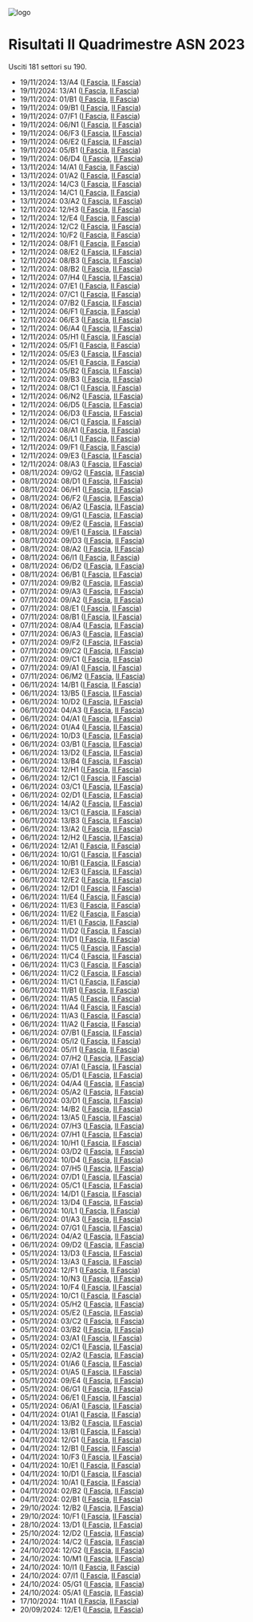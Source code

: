 ![logo](img/logo-2023.png)

# Risultati II Quadrimestre ASN 2023

Usciti 181 settori su 190.

- 19/11/2024: 13/A4 ([I Fascia](https://asn23.cineca.it/pubblico/miur/esito/13%252FA4/1/2), [II Fascia](https://asn23.cineca.it/pubblico/miur/esito/13%252FA4/2/2))
- 19/11/2024: 13/A1 ([I Fascia](https://asn23.cineca.it/pubblico/miur/esito/13%252FA1/1/2), [II Fascia](https://asn23.cineca.it/pubblico/miur/esito/13%252FA1/2/2))
- 19/11/2024: 01/B1 ([I Fascia](https://asn23.cineca.it/pubblico/miur/esito/01%252FB1/1/2), [II Fascia](https://asn23.cineca.it/pubblico/miur/esito/01%252FB1/2/2))
- 19/11/2024: 09/B1 ([I Fascia](https://asn23.cineca.it/pubblico/miur/esito/09%252FB1/1/2), [II Fascia](https://asn23.cineca.it/pubblico/miur/esito/09%252FB1/2/2))
- 19/11/2024: 07/F1 ([I Fascia](https://asn23.cineca.it/pubblico/miur/esito/07%252FF1/1/2), [II Fascia](https://asn23.cineca.it/pubblico/miur/esito/07%252FF1/2/2))
- 19/11/2024: 06/N1 ([I Fascia](https://asn23.cineca.it/pubblico/miur/esito/06%252FN1/1/2), [II Fascia](https://asn23.cineca.it/pubblico/miur/esito/06%252FN1/2/2))
- 19/11/2024: 06/F3 ([I Fascia](https://asn23.cineca.it/pubblico/miur/esito/06%252FF3/1/2), [II Fascia](https://asn23.cineca.it/pubblico/miur/esito/06%252FF3/2/2))
- 19/11/2024: 06/E2 ([I Fascia](https://asn23.cineca.it/pubblico/miur/esito/06%252FE2/1/2), [II Fascia](https://asn23.cineca.it/pubblico/miur/esito/06%252FE2/2/2))
- 19/11/2024: 05/B1 ([I Fascia](https://asn23.cineca.it/pubblico/miur/esito/05%252FB1/1/2), [II Fascia](https://asn23.cineca.it/pubblico/miur/esito/05%252FB1/2/2))
- 19/11/2024: 06/D4 ([I Fascia](https://asn23.cineca.it/pubblico/miur/esito/06%252FD4/1/2), [II Fascia](https://asn23.cineca.it/pubblico/miur/esito/06%252FD4/2/2))
- 13/11/2024: 14/A1 ([I Fascia](https://asn23.cineca.it/pubblico/miur/esito/14%252FA1/1/2), [II Fascia](https://asn23.cineca.it/pubblico/miur/esito/14%252FA1/2/2))
- 13/11/2024: 01/A2 ([I Fascia](https://asn23.cineca.it/pubblico/miur/esito/01%252FA2/1/2), [II Fascia](https://asn23.cineca.it/pubblico/miur/esito/01%252FA2/2/2))
- 13/11/2024: 14/C3 ([I Fascia](https://asn23.cineca.it/pubblico/miur/esito/14%252FC3/1/2), [II Fascia](https://asn23.cineca.it/pubblico/miur/esito/14%252FC3/2/2))
- 13/11/2024: 14/C1 ([I Fascia](https://asn23.cineca.it/pubblico/miur/esito/14%252FC1/1/2), [II Fascia](https://asn23.cineca.it/pubblico/miur/esito/14%252FC1/2/2))
- 13/11/2024: 03/A2 ([I Fascia](https://asn23.cineca.it/pubblico/miur/esito/03%252FA2/1/2), [II Fascia](https://asn23.cineca.it/pubblico/miur/esito/03%252FA2/2/2))
- 12/11/2024: 12/H3 ([I Fascia](https://asn23.cineca.it/pubblico/miur/esito/12%252FH3/1/2), [II Fascia](https://asn23.cineca.it/pubblico/miur/esito/12%252FH3/2/2))
- 12/11/2024: 12/E4 ([I Fascia](https://asn23.cineca.it/pubblico/miur/esito/12%252FE4/1/2), [II Fascia](https://asn23.cineca.it/pubblico/miur/esito/12%252FE4/2/2))
- 12/11/2024: 12/C2 ([I Fascia](https://asn23.cineca.it/pubblico/miur/esito/12%252FC2/1/2), [II Fascia](https://asn23.cineca.it/pubblico/miur/esito/12%252FC2/2/2))
- 12/11/2024: 10/F2 ([I Fascia](https://asn23.cineca.it/pubblico/miur/esito/10%252FF2/1/2), [II Fascia](https://asn23.cineca.it/pubblico/miur/esito/10%252FF2/2/2))
- 12/11/2024: 08/F1 ([I Fascia](https://asn23.cineca.it/pubblico/miur/esito/08%252FF1/1/2), [II Fascia](https://asn23.cineca.it/pubblico/miur/esito/08%252FF1/2/2))
- 12/11/2024: 08/E2 ([I Fascia](https://asn23.cineca.it/pubblico/miur/esito/08%252FE2/1/2), [II Fascia](https://asn23.cineca.it/pubblico/miur/esito/08%252FE2/2/2))
- 12/11/2024: 08/B3 ([I Fascia](https://asn23.cineca.it/pubblico/miur/esito/08%252FB3/1/2), [II Fascia](https://asn23.cineca.it/pubblico/miur/esito/08%252FB3/2/2))
- 12/11/2024: 08/B2 ([I Fascia](https://asn23.cineca.it/pubblico/miur/esito/08%252FB2/1/2), [II Fascia](https://asn23.cineca.it/pubblico/miur/esito/08%252FB2/2/2))
- 12/11/2024: 07/H4 ([I Fascia](https://asn23.cineca.it/pubblico/miur/esito/07%252FH4/1/2), [II Fascia](https://asn23.cineca.it/pubblico/miur/esito/07%252FH4/2/2))
- 12/11/2024: 07/E1 ([I Fascia](https://asn23.cineca.it/pubblico/miur/esito/07%252FE1/1/2), [II Fascia](https://asn23.cineca.it/pubblico/miur/esito/07%252FE1/2/2))
- 12/11/2024: 07/C1 ([I Fascia](https://asn23.cineca.it/pubblico/miur/esito/07%252FC1/1/2), [II Fascia](https://asn23.cineca.it/pubblico/miur/esito/07%252FC1/2/2))
- 12/11/2024: 07/B2 ([I Fascia](https://asn23.cineca.it/pubblico/miur/esito/07%252FB2/1/2), [II Fascia](https://asn23.cineca.it/pubblico/miur/esito/07%252FB2/2/2))
- 12/11/2024: 06/F1 ([I Fascia](https://asn23.cineca.it/pubblico/miur/esito/06%252FF1/1/2), [II Fascia](https://asn23.cineca.it/pubblico/miur/esito/06%252FF1/2/2))
- 12/11/2024: 06/E3 ([I Fascia](https://asn23.cineca.it/pubblico/miur/esito/06%252FE3/1/2), [II Fascia](https://asn23.cineca.it/pubblico/miur/esito/06%252FE3/2/2))
- 12/11/2024: 06/A4 ([I Fascia](https://asn23.cineca.it/pubblico/miur/esito/06%252FA4/1/2), [II Fascia](https://asn23.cineca.it/pubblico/miur/esito/06%252FA4/2/2))
- 12/11/2024: 05/H1 ([I Fascia](https://asn23.cineca.it/pubblico/miur/esito/05%252FH1/1/2), [II Fascia](https://asn23.cineca.it/pubblico/miur/esito/05%252FH1/2/2))
- 12/11/2024: 05/F1 ([I Fascia](https://asn23.cineca.it/pubblico/miur/esito/05%252FF1/1/2), [II Fascia](https://asn23.cineca.it/pubblico/miur/esito/05%252FF1/2/2))
- 12/11/2024: 05/E3 ([I Fascia](https://asn23.cineca.it/pubblico/miur/esito/05%252FE3/1/2), [II Fascia](https://asn23.cineca.it/pubblico/miur/esito/05%252FE3/2/2))
- 12/11/2024: 05/E1 ([I Fascia](https://asn23.cineca.it/pubblico/miur/esito/05%252FE1/1/2), [II Fascia](https://asn23.cineca.it/pubblico/miur/esito/05%252FE1/2/2))
- 12/11/2024: 05/B2 ([I Fascia](https://asn23.cineca.it/pubblico/miur/esito/05%252FB2/1/2), [II Fascia](https://asn23.cineca.it/pubblico/miur/esito/05%252FB2/2/2))
- 12/11/2024: 09/B3 ([I Fascia](https://asn23.cineca.it/pubblico/miur/esito/09%252FB3/1/2), [II Fascia](https://asn23.cineca.it/pubblico/miur/esito/09%252FB3/2/2))
- 12/11/2024: 08/C1 ([I Fascia](https://asn23.cineca.it/pubblico/miur/esito/08%252FC1/1/2), [II Fascia](https://asn23.cineca.it/pubblico/miur/esito/08%252FC1/2/2))
- 12/11/2024: 06/N2 ([I Fascia](https://asn23.cineca.it/pubblico/miur/esito/06%252FN2/1/2), [II Fascia](https://asn23.cineca.it/pubblico/miur/esito/06%252FN2/2/2))
- 12/11/2024: 06/D5 ([I Fascia](https://asn23.cineca.it/pubblico/miur/esito/06%252FD5/1/2), [II Fascia](https://asn23.cineca.it/pubblico/miur/esito/06%252FD5/2/2))
- 12/11/2024: 06/D3 ([I Fascia](https://asn23.cineca.it/pubblico/miur/esito/06%252FD3/1/2), [II Fascia](https://asn23.cineca.it/pubblico/miur/esito/06%252FD3/2/2))
- 12/11/2024: 06/C1 ([I Fascia](https://asn23.cineca.it/pubblico/miur/esito/06%252FC1/1/2), [II Fascia](https://asn23.cineca.it/pubblico/miur/esito/06%252FC1/2/2))
- 12/11/2024: 08/A1 ([I Fascia](https://asn23.cineca.it/pubblico/miur/esito/08%252FA1/1/2), [II Fascia](https://asn23.cineca.it/pubblico/miur/esito/08%252FA1/2/2))
- 12/11/2024: 06/L1 ([I Fascia](https://asn23.cineca.it/pubblico/miur/esito/06%252FL1/1/2), [II Fascia](https://asn23.cineca.it/pubblico/miur/esito/06%252FL1/2/2))
- 12/11/2024: 09/F1 ([I Fascia](https://asn23.cineca.it/pubblico/miur/esito/09%252FF1/1/2), [II Fascia](https://asn23.cineca.it/pubblico/miur/esito/09%252FF1/2/2))
- 12/11/2024: 09/E3 ([I Fascia](https://asn23.cineca.it/pubblico/miur/esito/09%252FE3/1/2), [II Fascia](https://asn23.cineca.it/pubblico/miur/esito/09%252FE3/2/2))
- 12/11/2024: 08/A3 ([I Fascia](https://asn23.cineca.it/pubblico/miur/esito/08%252FA3/1/2), [II Fascia](https://asn23.cineca.it/pubblico/miur/esito/08%252FA3/2/2))
- 08/11/2024: 09/G2 ([I Fascia](https://asn23.cineca.it/pubblico/miur/esito/09%252FG2/1/2), [II Fascia](https://asn23.cineca.it/pubblico/miur/esito/09%252FG2/2/2))
- 08/11/2024: 08/D1 ([I Fascia](https://asn23.cineca.it/pubblico/miur/esito/08%252FD1/1/2), [II Fascia](https://asn23.cineca.it/pubblico/miur/esito/08%252FD1/2/2))
- 08/11/2024: 06/H1 ([I Fascia](https://asn23.cineca.it/pubblico/miur/esito/06%252FH1/1/2), [II Fascia](https://asn23.cineca.it/pubblico/miur/esito/06%252FH1/2/2))
- 08/11/2024: 06/F2 ([I Fascia](https://asn23.cineca.it/pubblico/miur/esito/06%252FF2/1/2), [II Fascia](https://asn23.cineca.it/pubblico/miur/esito/06%252FF2/2/2))
- 08/11/2024: 06/A2 ([I Fascia](https://asn23.cineca.it/pubblico/miur/esito/06%252FA2/1/2), [II Fascia](https://asn23.cineca.it/pubblico/miur/esito/06%252FA2/2/2))
- 08/11/2024: 09/G1 ([I Fascia](https://asn23.cineca.it/pubblico/miur/esito/09%252FG1/1/2), [II Fascia](https://asn23.cineca.it/pubblico/miur/esito/09%252FG1/2/2))
- 08/11/2024: 09/E2 ([I Fascia](https://asn23.cineca.it/pubblico/miur/esito/09%252FE2/1/2), [II Fascia](https://asn23.cineca.it/pubblico/miur/esito/09%252FE2/2/2))
- 08/11/2024: 09/E1 ([I Fascia](https://asn23.cineca.it/pubblico/miur/esito/09%252FE1/1/2), [II Fascia](https://asn23.cineca.it/pubblico/miur/esito/09%252FE1/2/2))
- 08/11/2024: 09/D3 ([I Fascia](https://asn23.cineca.it/pubblico/miur/esito/09%252FD3/1/2), [II Fascia](https://asn23.cineca.it/pubblico/miur/esito/09%252FD3/2/2))
- 08/11/2024: 08/A2 ([I Fascia](https://asn23.cineca.it/pubblico/miur/esito/08%252FA2/1/2), [II Fascia](https://asn23.cineca.it/pubblico/miur/esito/08%252FA2/2/2))
- 08/11/2024: 06/I1 ([I Fascia](https://asn23.cineca.it/pubblico/miur/esito/06%252FI1/1/2), [II Fascia](https://asn23.cineca.it/pubblico/miur/esito/06%252FI1/2/2))
- 08/11/2024: 06/D2 ([I Fascia](https://asn23.cineca.it/pubblico/miur/esito/06%252FD2/1/2), [II Fascia](https://asn23.cineca.it/pubblico/miur/esito/06%252FD2/2/2))
- 08/11/2024: 06/B1 ([I Fascia](https://asn23.cineca.it/pubblico/miur/esito/06%252FB1/1/2), [II Fascia](https://asn23.cineca.it/pubblico/miur/esito/06%252FB1/2/2))
- 07/11/2024: 09/B2 ([I Fascia](https://asn23.cineca.it/pubblico/miur/esito/09%252FB2/1/2), [II Fascia](https://asn23.cineca.it/pubblico/miur/esito/09%252FB2/2/2))
- 07/11/2024: 09/A3 ([I Fascia](https://asn23.cineca.it/pubblico/miur/esito/09%252FA3/1/2), [II Fascia](https://asn23.cineca.it/pubblico/miur/esito/09%252FA3/2/2))
- 07/11/2024: 09/A2 ([I Fascia](https://asn23.cineca.it/pubblico/miur/esito/09%252FA2/1/2), [II Fascia](https://asn23.cineca.it/pubblico/miur/esito/09%252FA2/2/2))
- 07/11/2024: 08/E1 ([I Fascia](https://asn23.cineca.it/pubblico/miur/esito/08%252FE1/1/2), [II Fascia](https://asn23.cineca.it/pubblico/miur/esito/08%252FE1/2/2))
- 07/11/2024: 08/B1 ([I Fascia](https://asn23.cineca.it/pubblico/miur/esito/08%252FB1/1/2), [II Fascia](https://asn23.cineca.it/pubblico/miur/esito/08%252FB1/2/2))
- 07/11/2024: 08/A4 ([I Fascia](https://asn23.cineca.it/pubblico/miur/esito/08%252FA4/1/2), [II Fascia](https://asn23.cineca.it/pubblico/miur/esito/08%252FA4/2/2))
- 07/11/2024: 06/A3 ([I Fascia](https://asn23.cineca.it/pubblico/miur/esito/06%252FA3/1/2), [II Fascia](https://asn23.cineca.it/pubblico/miur/esito/06%252FA3/2/2))
- 07/11/2024: 09/F2 ([I Fascia](https://asn23.cineca.it/pubblico/miur/esito/09%252FF2/1/2), [II Fascia](https://asn23.cineca.it/pubblico/miur/esito/09%252FF2/2/2))
- 07/11/2024: 09/C2 ([I Fascia](https://asn23.cineca.it/pubblico/miur/esito/09%252FC2/1/2), [II Fascia](https://asn23.cineca.it/pubblico/miur/esito/09%252FC2/2/2))
- 07/11/2024: 09/C1 ([I Fascia](https://asn23.cineca.it/pubblico/miur/esito/09%252FC1/1/2), [II Fascia](https://asn23.cineca.it/pubblico/miur/esito/09%252FC1/2/2))
- 07/11/2024: 09/A1 ([I Fascia](https://asn23.cineca.it/pubblico/miur/esito/09%252FA1/1/2), [II Fascia](https://asn23.cineca.it/pubblico/miur/esito/09%252FA1/2/2))
- 07/11/2024: 06/M2 ([I Fascia](https://asn23.cineca.it/pubblico/miur/esito/06%252FM2/1/2), [II Fascia](https://asn23.cineca.it/pubblico/miur/esito/06%252FM2/2/2))
- 06/11/2024: 14/B1 ([I Fascia](https://asn23.cineca.it/pubblico/miur/esito/14%252FB1/1/2), [II Fascia](https://asn23.cineca.it/pubblico/miur/esito/14%252FB1/2/2))
- 06/11/2024: 13/B5 ([I Fascia](https://asn23.cineca.it/pubblico/miur/esito/13%252FB5/1/2), [II Fascia](https://asn23.cineca.it/pubblico/miur/esito/13%252FB5/2/2))
- 06/11/2024: 10/D2 ([I Fascia](https://asn23.cineca.it/pubblico/miur/esito/10%252FD2/1/2), [II Fascia](https://asn23.cineca.it/pubblico/miur/esito/10%252FD2/2/2))
- 06/11/2024: 04/A3 ([I Fascia](https://asn23.cineca.it/pubblico/miur/esito/04%252FA3/1/2), [II Fascia](https://asn23.cineca.it/pubblico/miur/esito/04%252FA3/2/2))
- 06/11/2024: 04/A1 ([I Fascia](https://asn23.cineca.it/pubblico/miur/esito/04%252FA1/1/2), [II Fascia](https://asn23.cineca.it/pubblico/miur/esito/04%252FA1/2/2))
- 06/11/2024: 01/A4 ([I Fascia](https://asn23.cineca.it/pubblico/miur/esito/01%252FA4/1/2), [II Fascia](https://asn23.cineca.it/pubblico/miur/esito/01%252FA4/2/2))
- 06/11/2024: 10/D3 ([I Fascia](https://asn23.cineca.it/pubblico/miur/esito/10%252FD3/1/2), [II Fascia](https://asn23.cineca.it/pubblico/miur/esito/10%252FD3/2/2))
- 06/11/2024: 03/B1 ([I Fascia](https://asn23.cineca.it/pubblico/miur/esito/03%252FB1/1/2), [II Fascia](https://asn23.cineca.it/pubblico/miur/esito/03%252FB1/2/2))
- 06/11/2024: 13/D2 ([I Fascia](https://asn23.cineca.it/pubblico/miur/esito/13%252FD2/1/2), [II Fascia](https://asn23.cineca.it/pubblico/miur/esito/13%252FD2/2/2))
- 06/11/2024: 13/B4 ([I Fascia](https://asn23.cineca.it/pubblico/miur/esito/13%252FB4/1/2), [II Fascia](https://asn23.cineca.it/pubblico/miur/esito/13%252FB4/2/2))
- 06/11/2024: 12/H1 ([I Fascia](https://asn23.cineca.it/pubblico/miur/esito/12%252FH1/1/2), [II Fascia](https://asn23.cineca.it/pubblico/miur/esito/12%252FH1/2/2))
- 06/11/2024: 12/C1 ([I Fascia](https://asn23.cineca.it/pubblico/miur/esito/12%252FC1/1/2), [II Fascia](https://asn23.cineca.it/pubblico/miur/esito/12%252FC1/2/2))
- 06/11/2024: 03/C1 ([I Fascia](https://asn23.cineca.it/pubblico/miur/esito/03%252FC1/1/2), [II Fascia](https://asn23.cineca.it/pubblico/miur/esito/03%252FC1/2/2))
- 06/11/2024: 02/D1 ([I Fascia](https://asn23.cineca.it/pubblico/miur/esito/02%252FD1/1/2), [II Fascia](https://asn23.cineca.it/pubblico/miur/esito/02%252FD1/2/2))
- 06/11/2024: 14/A2 ([I Fascia](https://asn23.cineca.it/pubblico/miur/esito/14%252FA2/1/2), [II Fascia](https://asn23.cineca.it/pubblico/miur/esito/14%252FA2/2/2))
- 06/11/2024: 13/C1 ([I Fascia](https://asn23.cineca.it/pubblico/miur/esito/13%252FC1/1/2), [II Fascia](https://asn23.cineca.it/pubblico/miur/esito/13%252FC1/2/2))
- 06/11/2024: 13/B3 ([I Fascia](https://asn23.cineca.it/pubblico/miur/esito/13%252FB3/1/2), [II Fascia](https://asn23.cineca.it/pubblico/miur/esito/13%252FB3/2/2))
- 06/11/2024: 13/A2 ([I Fascia](https://asn23.cineca.it/pubblico/miur/esito/13%252FA2/1/2), [II Fascia](https://asn23.cineca.it/pubblico/miur/esito/13%252FA2/2/2))
- 06/11/2024: 12/H2 ([I Fascia](https://asn23.cineca.it/pubblico/miur/esito/12%252FH2/1/2), [II Fascia](https://asn23.cineca.it/pubblico/miur/esito/12%252FH2/2/2))
- 06/11/2024: 12/A1 ([I Fascia](https://asn23.cineca.it/pubblico/miur/esito/12%252FA1/1/2), [II Fascia](https://asn23.cineca.it/pubblico/miur/esito/12%252FA1/2/2))
- 06/11/2024: 10/G1 ([I Fascia](https://asn23.cineca.it/pubblico/miur/esito/10%252FG1/1/2), [II Fascia](https://asn23.cineca.it/pubblico/miur/esito/10%252FG1/2/2))
- 06/11/2024: 10/B1 ([I Fascia](https://asn23.cineca.it/pubblico/miur/esito/10%252FB1/1/2), [II Fascia](https://asn23.cineca.it/pubblico/miur/esito/10%252FB1/2/2))
- 06/11/2024: 12/E3 ([I Fascia](https://asn23.cineca.it/pubblico/miur/esito/12%252FE3/1/2), [II Fascia](https://asn23.cineca.it/pubblico/miur/esito/12%252FE3/2/2))
- 06/11/2024: 12/E2 ([I Fascia](https://asn23.cineca.it/pubblico/miur/esito/12%252FE2/1/2), [II Fascia](https://asn23.cineca.it/pubblico/miur/esito/12%252FE2/2/2))
- 06/11/2024: 12/D1 ([I Fascia](https://asn23.cineca.it/pubblico/miur/esito/12%252FD1/1/2), [II Fascia](https://asn23.cineca.it/pubblico/miur/esito/12%252FD1/2/2))
- 06/11/2024: 11/E4 ([I Fascia](https://asn23.cineca.it/pubblico/miur/esito/11%252FE4/1/2), [II Fascia](https://asn23.cineca.it/pubblico/miur/esito/11%252FE4/2/2))
- 06/11/2024: 11/E3 ([I Fascia](https://asn23.cineca.it/pubblico/miur/esito/11%252FE3/1/2), [II Fascia](https://asn23.cineca.it/pubblico/miur/esito/11%252FE3/2/2))
- 06/11/2024: 11/E2 ([I Fascia](https://asn23.cineca.it/pubblico/miur/esito/11%252FE2/1/2), [II Fascia](https://asn23.cineca.it/pubblico/miur/esito/11%252FE2/2/2))
- 06/11/2024: 11/E1 ([I Fascia](https://asn23.cineca.it/pubblico/miur/esito/11%252FE1/1/2), [II Fascia](https://asn23.cineca.it/pubblico/miur/esito/11%252FE1/2/2))
- 06/11/2024: 11/D2 ([I Fascia](https://asn23.cineca.it/pubblico/miur/esito/11%252FD2/1/2), [II Fascia](https://asn23.cineca.it/pubblico/miur/esito/11%252FD2/2/2))
- 06/11/2024: 11/D1 ([I Fascia](https://asn23.cineca.it/pubblico/miur/esito/11%252FD1/1/2), [II Fascia](https://asn23.cineca.it/pubblico/miur/esito/11%252FD1/2/2))
- 06/11/2024: 11/C5 ([I Fascia](https://asn23.cineca.it/pubblico/miur/esito/11%252FC5/1/2), [II Fascia](https://asn23.cineca.it/pubblico/miur/esito/11%252FC5/2/2))
- 06/11/2024: 11/C4 ([I Fascia](https://asn23.cineca.it/pubblico/miur/esito/11%252FC4/1/2), [II Fascia](https://asn23.cineca.it/pubblico/miur/esito/11%252FC4/2/2))
- 06/11/2024: 11/C3 ([I Fascia](https://asn23.cineca.it/pubblico/miur/esito/11%252FC3/1/2), [II Fascia](https://asn23.cineca.it/pubblico/miur/esito/11%252FC3/2/2))
- 06/11/2024: 11/C2 ([I Fascia](https://asn23.cineca.it/pubblico/miur/esito/11%252FC2/1/2), [II Fascia](https://asn23.cineca.it/pubblico/miur/esito/11%252FC2/2/2))
- 06/11/2024: 11/C1 ([I Fascia](https://asn23.cineca.it/pubblico/miur/esito/11%252FC1/1/2), [II Fascia](https://asn23.cineca.it/pubblico/miur/esito/11%252FC1/2/2))
- 06/11/2024: 11/B1 ([I Fascia](https://asn23.cineca.it/pubblico/miur/esito/11%252FB1/1/2), [II Fascia](https://asn23.cineca.it/pubblico/miur/esito/11%252FB1/2/2))
- 06/11/2024: 11/A5 ([I Fascia](https://asn23.cineca.it/pubblico/miur/esito/11%252FA5/1/2), [II Fascia](https://asn23.cineca.it/pubblico/miur/esito/11%252FA5/2/2))
- 06/11/2024: 11/A4 ([I Fascia](https://asn23.cineca.it/pubblico/miur/esito/11%252FA4/1/2), [II Fascia](https://asn23.cineca.it/pubblico/miur/esito/11%252FA4/2/2))
- 06/11/2024: 11/A3 ([I Fascia](https://asn23.cineca.it/pubblico/miur/esito/11%252FA3/1/2), [II Fascia](https://asn23.cineca.it/pubblico/miur/esito/11%252FA3/2/2))
- 06/11/2024: 11/A2 ([I Fascia](https://asn23.cineca.it/pubblico/miur/esito/11%252FA2/1/2), [II Fascia](https://asn23.cineca.it/pubblico/miur/esito/11%252FA2/2/2))
- 06/11/2024: 07/B1 ([I Fascia](https://asn23.cineca.it/pubblico/miur/esito/07%252FB1/1/2), [II Fascia](https://asn23.cineca.it/pubblico/miur/esito/07%252FB1/2/2))
- 06/11/2024: 05/I2 ([I Fascia](https://asn23.cineca.it/pubblico/miur/esito/05%252FI2/1/2), [II Fascia](https://asn23.cineca.it/pubblico/miur/esito/05%252FI2/2/2))
- 06/11/2024: 05/I1 ([I Fascia](https://asn23.cineca.it/pubblico/miur/esito/05%252FI1/1/2), [II Fascia](https://asn23.cineca.it/pubblico/miur/esito/05%252FI1/2/2))
- 06/11/2024: 07/H2 ([I Fascia](https://asn23.cineca.it/pubblico/miur/esito/07%252FH2/1/2), [II Fascia](https://asn23.cineca.it/pubblico/miur/esito/07%252FH2/2/2))
- 06/11/2024: 07/A1 ([I Fascia](https://asn23.cineca.it/pubblico/miur/esito/07%252FA1/1/2), [II Fascia](https://asn23.cineca.it/pubblico/miur/esito/07%252FA1/2/2))
- 06/11/2024: 05/D1 ([I Fascia](https://asn23.cineca.it/pubblico/miur/esito/05%252FD1/1/2), [II Fascia](https://asn23.cineca.it/pubblico/miur/esito/05%252FD1/2/2))
- 06/11/2024: 04/A4 ([I Fascia](https://asn23.cineca.it/pubblico/miur/esito/04%252FA4/1/2), [II Fascia](https://asn23.cineca.it/pubblico/miur/esito/04%252FA4/2/2))
- 06/11/2024: 05/A2 ([I Fascia](https://asn23.cineca.it/pubblico/miur/esito/05%252FA2/1/2), [II Fascia](https://asn23.cineca.it/pubblico/miur/esito/05%252FA2/2/2))
- 06/11/2024: 03/D1 ([I Fascia](https://asn23.cineca.it/pubblico/miur/esito/03%252FD1/1/2), [II Fascia](https://asn23.cineca.it/pubblico/miur/esito/03%252FD1/2/2))
- 06/11/2024: 14/B2 ([I Fascia](https://asn23.cineca.it/pubblico/miur/esito/14%252FB2/1/2), [II Fascia](https://asn23.cineca.it/pubblico/miur/esito/14%252FB2/2/2))
- 06/11/2024: 13/A5 ([I Fascia](https://asn23.cineca.it/pubblico/miur/esito/13%252FA5/1/2), [II Fascia](https://asn23.cineca.it/pubblico/miur/esito/13%252FA5/2/2))
- 06/11/2024: 07/H3 ([I Fascia](https://asn23.cineca.it/pubblico/miur/esito/07%252FH3/1/2), [II Fascia](https://asn23.cineca.it/pubblico/miur/esito/07%252FH3/2/2))
- 06/11/2024: 07/H1 ([I Fascia](https://asn23.cineca.it/pubblico/miur/esito/07%252FH1/1/2), [II Fascia](https://asn23.cineca.it/pubblico/miur/esito/07%252FH1/2/2))
- 06/11/2024: 10/H1 ([I Fascia](https://asn23.cineca.it/pubblico/miur/esito/10%252FH1/1/2), [II Fascia](https://asn23.cineca.it/pubblico/miur/esito/10%252FH1/2/2))
- 06/11/2024: 03/D2 ([I Fascia](https://asn23.cineca.it/pubblico/miur/esito/03%252FD2/1/2), [II Fascia](https://asn23.cineca.it/pubblico/miur/esito/03%252FD2/2/2))
- 06/11/2024: 10/D4 ([I Fascia](https://asn23.cineca.it/pubblico/miur/esito/10%252FD4/1/2), [II Fascia](https://asn23.cineca.it/pubblico/miur/esito/10%252FD4/2/2))
- 06/11/2024: 07/H5 ([I Fascia](https://asn23.cineca.it/pubblico/miur/esito/07%252FH5/1/2), [II Fascia](https://asn23.cineca.it/pubblico/miur/esito/07%252FH5/2/2))
- 06/11/2024: 07/D1 ([I Fascia](https://asn23.cineca.it/pubblico/miur/esito/07%252FD1/1/2), [II Fascia](https://asn23.cineca.it/pubblico/miur/esito/07%252FD1/2/2))
- 06/11/2024: 05/C1 ([I Fascia](https://asn23.cineca.it/pubblico/miur/esito/05%252FC1/1/2), [II Fascia](https://asn23.cineca.it/pubblico/miur/esito/05%252FC1/2/2))
- 06/11/2024: 14/D1 ([I Fascia](https://asn23.cineca.it/pubblico/miur/esito/14%252FD1/1/2), [II Fascia](https://asn23.cineca.it/pubblico/miur/esito/14%252FD1/2/2))
- 06/11/2024: 13/D4 ([I Fascia](https://asn23.cineca.it/pubblico/miur/esito/13%252FD4/1/2), [II Fascia](https://asn23.cineca.it/pubblico/miur/esito/13%252FD4/2/2))
- 06/11/2024: 10/L1 ([I Fascia](https://asn23.cineca.it/pubblico/miur/esito/10%252FL1/1/2), [II Fascia](https://asn23.cineca.it/pubblico/miur/esito/10%252FL1/2/2))
- 06/11/2024: 01/A3 ([I Fascia](https://asn23.cineca.it/pubblico/miur/esito/01%252FA3/1/2), [II Fascia](https://asn23.cineca.it/pubblico/miur/esito/01%252FA3/2/2))
- 06/11/2024: 07/G1 ([I Fascia](https://asn23.cineca.it/pubblico/miur/esito/07%252FG1/1/2), [II Fascia](https://asn23.cineca.it/pubblico/miur/esito/07%252FG1/2/2))
- 06/11/2024: 04/A2 ([I Fascia](https://asn23.cineca.it/pubblico/miur/esito/04%252FA2/1/2), [II Fascia](https://asn23.cineca.it/pubblico/miur/esito/04%252FA2/2/2))
- 06/11/2024: 09/D2 ([I Fascia](https://asn23.cineca.it/pubblico/miur/esito/09%252FD2/1/2), [II Fascia](https://asn23.cineca.it/pubblico/miur/esito/09%252FD2/2/2))
- 05/11/2024: 13/D3 ([I Fascia](https://asn23.cineca.it/pubblico/miur/esito/13%252FD3/1/2), [II Fascia](https://asn23.cineca.it/pubblico/miur/esito/13%252FD3/2/2))
- 05/11/2024: 13/A3 ([I Fascia](https://asn23.cineca.it/pubblico/miur/esito/13%252FA3/1/2), [II Fascia](https://asn23.cineca.it/pubblico/miur/esito/13%252FA3/2/2))
- 05/11/2024: 12/F1 ([I Fascia](https://asn23.cineca.it/pubblico/miur/esito/12%252FF1/1/2), [II Fascia](https://asn23.cineca.it/pubblico/miur/esito/12%252FF1/2/2))
- 05/11/2024: 10/N3 ([I Fascia](https://asn23.cineca.it/pubblico/miur/esito/10%252FN3/1/2), [II Fascia](https://asn23.cineca.it/pubblico/miur/esito/10%252FN3/2/2))
- 05/11/2024: 10/F4 ([I Fascia](https://asn23.cineca.it/pubblico/miur/esito/10%252FF4/1/2), [II Fascia](https://asn23.cineca.it/pubblico/miur/esito/10%252FF4/2/2))
- 05/11/2024: 10/C1 ([I Fascia](https://asn23.cineca.it/pubblico/miur/esito/10%252FC1/1/2), [II Fascia](https://asn23.cineca.it/pubblico/miur/esito/10%252FC1/2/2))
- 05/11/2024: 05/H2 ([I Fascia](https://asn23.cineca.it/pubblico/miur/esito/05%252FH2/1/2), [II Fascia](https://asn23.cineca.it/pubblico/miur/esito/05%252FH2/2/2))
- 05/11/2024: 05/E2 ([I Fascia](https://asn23.cineca.it/pubblico/miur/esito/05%252FE2/1/2), [II Fascia](https://asn23.cineca.it/pubblico/miur/esito/05%252FE2/2/2))
- 05/11/2024: 03/C2 ([I Fascia](https://asn23.cineca.it/pubblico/miur/esito/03%252FC2/1/2), [II Fascia](https://asn23.cineca.it/pubblico/miur/esito/03%252FC2/2/2))
- 05/11/2024: 03/B2 ([I Fascia](https://asn23.cineca.it/pubblico/miur/esito/03%252FB2/1/2), [II Fascia](https://asn23.cineca.it/pubblico/miur/esito/03%252FB2/2/2))
- 05/11/2024: 03/A1 ([I Fascia](https://asn23.cineca.it/pubblico/miur/esito/03%252FA1/1/2), [II Fascia](https://asn23.cineca.it/pubblico/miur/esito/03%252FA1/2/2))
- 05/11/2024: 02/C1 ([I Fascia](https://asn23.cineca.it/pubblico/miur/esito/02%252FC1/1/2), [II Fascia](https://asn23.cineca.it/pubblico/miur/esito/02%252FC1/2/2))
- 05/11/2024: 02/A2 ([I Fascia](https://asn23.cineca.it/pubblico/miur/esito/02%252FA2/1/2), [II Fascia](https://asn23.cineca.it/pubblico/miur/esito/02%252FA2/2/2))
- 05/11/2024: 01/A6 ([I Fascia](https://asn23.cineca.it/pubblico/miur/esito/01%252FA6/1/2), [II Fascia](https://asn23.cineca.it/pubblico/miur/esito/01%252FA6/2/2))
- 05/11/2024: 01/A5 ([I Fascia](https://asn23.cineca.it/pubblico/miur/esito/01%252FA5/1/2), [II Fascia](https://asn23.cineca.it/pubblico/miur/esito/01%252FA5/2/2))
- 05/11/2024: 09/E4 ([I Fascia](https://asn23.cineca.it/pubblico/miur/esito/09%252FE4/1/2), [II Fascia](https://asn23.cineca.it/pubblico/miur/esito/09%252FE4/2/2))
- 05/11/2024: 06/G1 ([I Fascia](https://asn23.cineca.it/pubblico/miur/esito/06%252FG1/1/2), [II Fascia](https://asn23.cineca.it/pubblico/miur/esito/06%252FG1/2/2))
- 05/11/2024: 06/E1 ([I Fascia](https://asn23.cineca.it/pubblico/miur/esito/06%252FE1/1/2), [II Fascia](https://asn23.cineca.it/pubblico/miur/esito/06%252FE1/2/2))
- 05/11/2024: 06/A1 ([I Fascia](https://asn23.cineca.it/pubblico/miur/esito/06%252FA1/1/2), [II Fascia](https://asn23.cineca.it/pubblico/miur/esito/06%252FA1/2/2))
- 04/11/2024: 01/A1 ([I Fascia](https://asn23.cineca.it/pubblico/miur/esito/01%252FA1/1/2), [II Fascia](https://asn23.cineca.it/pubblico/miur/esito/01%252FA1/2/2))
- 04/11/2024: 13/B2 ([I Fascia](https://asn23.cineca.it/pubblico/miur/esito/13%252FB2/1/2), [II Fascia](https://asn23.cineca.it/pubblico/miur/esito/13%252FB2/2/2))
- 04/11/2024: 13/B1 ([I Fascia](https://asn23.cineca.it/pubblico/miur/esito/13%252FB1/1/2), [II Fascia](https://asn23.cineca.it/pubblico/miur/esito/13%252FB1/2/2))
- 04/11/2024: 12/G1 ([I Fascia](https://asn23.cineca.it/pubblico/miur/esito/12%252FG1/1/2), [II Fascia](https://asn23.cineca.it/pubblico/miur/esito/12%252FG1/2/2))
- 04/11/2024: 12/B1 ([I Fascia](https://asn23.cineca.it/pubblico/miur/esito/12%252FB1/1/2), [II Fascia](https://asn23.cineca.it/pubblico/miur/esito/12%252FB1/2/2))
- 04/11/2024: 10/F3 ([I Fascia](https://asn23.cineca.it/pubblico/miur/esito/10%252FF3/1/2), [II Fascia](https://asn23.cineca.it/pubblico/miur/esito/10%252FF3/2/2))
- 04/11/2024: 10/E1 ([I Fascia](https://asn23.cineca.it/pubblico/miur/esito/10%252FE1/1/2), [II Fascia](https://asn23.cineca.it/pubblico/miur/esito/10%252FE1/2/2))
- 04/11/2024: 10/D1 ([I Fascia](https://asn23.cineca.it/pubblico/miur/esito/10%252FD1/1/2), [II Fascia](https://asn23.cineca.it/pubblico/miur/esito/10%252FD1/2/2))
- 04/11/2024: 10/A1 ([I Fascia](https://asn23.cineca.it/pubblico/miur/esito/10%252FA1/1/2), [II Fascia](https://asn23.cineca.it/pubblico/miur/esito/10%252FA1/2/2))
- 04/11/2024: 02/B2 ([I Fascia](https://asn23.cineca.it/pubblico/miur/esito/02%252FB2/1/2), [II Fascia](https://asn23.cineca.it/pubblico/miur/esito/02%252FB2/2/2))
- 04/11/2024: 02/B1 ([I Fascia](https://asn23.cineca.it/pubblico/miur/esito/02%252FB1/1/2), [II Fascia](https://asn23.cineca.it/pubblico/miur/esito/02%252FB1/2/2))
- 29/10/2024: 12/B2 ([I Fascia](https://asn23.cineca.it/pubblico/miur/esito/12%252FB2/1/2), [II Fascia](https://asn23.cineca.it/pubblico/miur/esito/12%252FB2/2/2))
- 29/10/2024: 10/F1 ([I Fascia](https://asn23.cineca.it/pubblico/miur/esito/10%252FF1/1/2), [II Fascia](https://asn23.cineca.it/pubblico/miur/esito/10%252FF1/2/2))
- 28/10/2024: 13/D1 ([I Fascia](https://asn23.cineca.it/pubblico/miur/esito/13%252FD1/1/2), [II Fascia](https://asn23.cineca.it/pubblico/miur/esito/13%252FD1/2/2))
- 25/10/2024: 12/D2 ([I Fascia](https://asn23.cineca.it/pubblico/miur/esito/12%252FD2/1/2), [II Fascia](https://asn23.cineca.it/pubblico/miur/esito/12%252FD2/2/2))
- 24/10/2024: 14/C2 ([I Fascia](https://asn23.cineca.it/pubblico/miur/esito/14%252FC2/1/2), [II Fascia](https://asn23.cineca.it/pubblico/miur/esito/14%252FC2/2/2))
- 24/10/2024: 12/G2 ([I Fascia](https://asn23.cineca.it/pubblico/miur/esito/12%252FG2/1/2), [II Fascia](https://asn23.cineca.it/pubblico/miur/esito/12%252FG2/2/2))
- 24/10/2024: 10/M1 ([I Fascia](https://asn23.cineca.it/pubblico/miur/esito/10%252FM1/1/2), [II Fascia](https://asn23.cineca.it/pubblico/miur/esito/10%252FM1/2/2))
- 24/10/2024: 10/I1 ([I Fascia](https://asn23.cineca.it/pubblico/miur/esito/10%252FI1/1/2), [II Fascia](https://asn23.cineca.it/pubblico/miur/esito/10%252FI1/2/2))
- 24/10/2024: 07/I1 ([I Fascia](https://asn23.cineca.it/pubblico/miur/esito/07%252FI1/1/2), [II Fascia](https://asn23.cineca.it/pubblico/miur/esito/07%252FI1/2/2))
- 24/10/2024: 05/G1 ([I Fascia](https://asn23.cineca.it/pubblico/miur/esito/05%252FG1/1/2), [II Fascia](https://asn23.cineca.it/pubblico/miur/esito/05%252FG1/2/2))
- 24/10/2024: 05/A1 ([I Fascia](https://asn23.cineca.it/pubblico/miur/esito/05%252FA1/1/2), [II Fascia](https://asn23.cineca.it/pubblico/miur/esito/05%252FA1/2/2))
- 17/10/2024: 11/A1 ([I Fascia](https://asn23.cineca.it/pubblico/miur/esito/11%252FA1/1/2), [II Fascia](https://asn23.cineca.it/pubblico/miur/esito/11%252FA1/2/2))
- 20/09/2024: 12/E1 ([I Fascia](https://asn23.cineca.it/pubblico/miur/esito/12%252FE1/1/2), [II Fascia](https://asn23.cineca.it/pubblico/miur/esito/12%252FE1/2/2))
